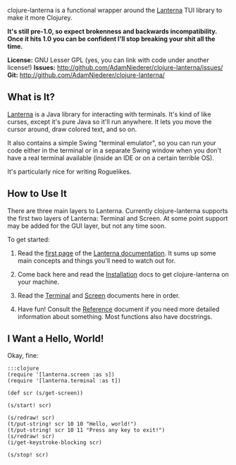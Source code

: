 clojure-lanterna is a functional wrapper around the [Lanterna][] TUI library to
make it more Clojurey.

**It's still pre-1.0, so expect brokenness and backwards incompatibility. Once
it hits 1.0 you can be confident I'll stop breaking your shit all the time.**

**License:** GNU Lesser GPL (yes, you can link with code under another license!)
**Issues:** <http://github.com/AdamNiederer/clojure-lanterna/issues/>
**Git:** <http://github.com/AdamNiederer/clojure-lanterna/>

What is It?
-----------

[Lanterna][] is a Java library for interacting with terminals. It's kind of
like curses, except it's pure Java so it'll run anywhere. It lets you move the
cursor around, draw colored text, and so on.

It also contains a simple Swing "terminal emulator", so you can run your code
either in the terminal or in a separate Swing window when you don't have
a real terminal available (inside an IDE or on a certain terrible OS).

It's particularly nice for writing Roguelikes.

How to Use It
-------------

There are three main layers to Lanterna. Currently clojure-lanterna supports
the first two layers of Lanterna: Terminal and Screen. At some point support
may be added for the GUI layer, but not any time soon.

To get started:

1. Read the [first page][lanterna-docs] of the [Lanterna
   documentation][lanterna-docs]. It sums up some main concepts and things
   you'll need to watch out for.

2. Come back here and read the [Installation](./installation/) docs to get
   clojure-lanterna on your machine.

3. Read the [Terminal](./terminals/) and [Screen](./screens/) documents here in
   order.

4. Have fun!  Consult the [Reference](./reference/) document if you need more
   detailed information about something. Most functions also have docstrings.

[Lanterna]: https://code.google.com/p/lanterna/
[lanterna-docs]: https://code.google.com/p/lanterna/wiki/DevelopmentGuide

I Want a Hello, World!
----------------------

Okay, fine:

    :::clojure
    (require '[lanterna.screen :as s])
    (require '[lanterna.terminal :as t])

    (def scr (s/get-screen))

    (s/start! scr)

    (s/redraw! scr)
    (t/put-string! scr 10 10 "Hello, world!")
    (t/put-string! scr 10 11 "Press any key to exit!")
    (s/redraw! scr)
    (i/get-keystroke-blocking scr)

    (s/stop! scr)
